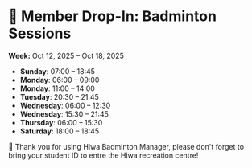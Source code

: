 # 🎾 Member Drop-In: Badminton Sessions
**Week:** Oct 12, 2025 – Oct 18, 2025

- **Sunday**: 07:00 – 18:45
- **Monday**: 06:00 – 09:00
- **Monday**: 11:00 – 14:00
- **Tuesday**: 20:30 – 21:45
- **Wednesday**: 06:00 – 12:30
- **Wednesday**: 15:30 – 21:45
- **Thursday**: 06:00 – 15:30
- **Saturday**: 18:00 – 18:45

📣 Thank you for using Hiwa Badminton Manager, please don't forget to bring your student ID to entre the Hiwa recreation centre!
